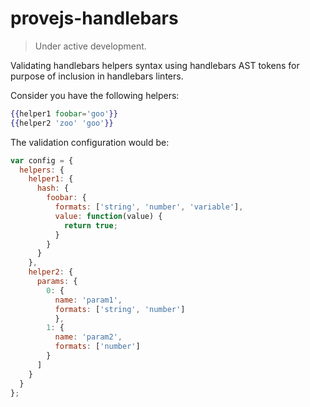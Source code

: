 # provejs-handlebars

> Under active development.

Validating handlebars helpers syntax using handlebars AST tokens for purpose of inclusion in handlebars linters.

Consider you have the following helpers:
```hbs
{{helper1 foobar='goo'}}
{{helper2 'zoo' 'goo'}}
```

The validation configuration would be:
```js
var config = {
  helpers: {
    helper1: {
      hash: {
        foobar: {
          formats: ['string', 'number', 'variable'],
          value: function(value) {
            return true;
          }
        }
      }
    },
    helper2: {
      params: {
        0: {
          name: 'param1', 
          formats: ['string', 'number']
          },
        1: {
          name: 'param2',
          formats: ['number']
        }
      ]
    }
  }
};
```
